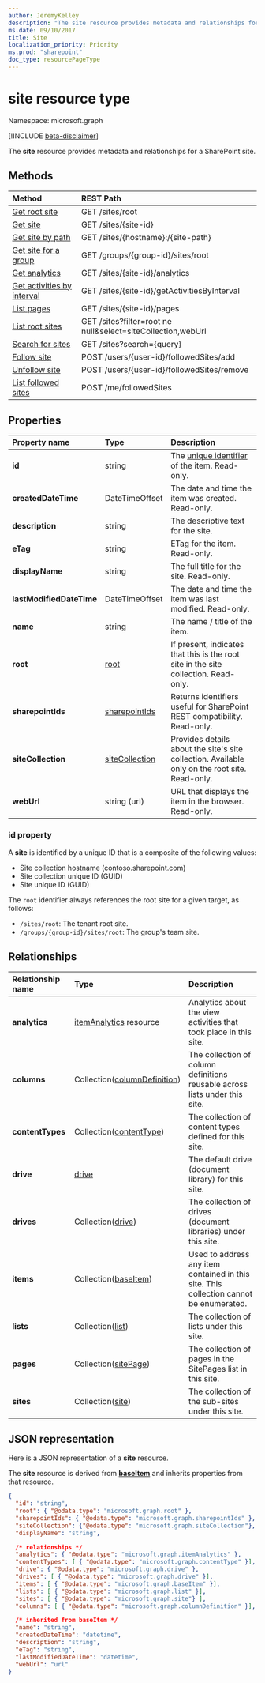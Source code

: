 ```yaml
---
author: JeremyKelley
description: "The site resource provides metadata and relationships for a SharePoint site."
ms.date: 09/10/2017
title: Site
localization_priority: Priority
ms.prod: "sharepoint"
doc_type: resourcePageType
---
```

# site resource type

Namespace: microsoft.graph

[!INCLUDE [beta-disclaimer](../../includes/beta-disclaimer.md)]

The **site** resource provides metadata and relationships for a SharePoint site.

## Methods

| Method                         | REST Path
|:-------------------------------|:--------------------------------------------
| [Get root site][]              | GET /sites/root
| [Get site][]                   | GET /sites/{site-id}
| [Get site by path][]           | GET /sites/{hostname}:/{site-path}
| [Get site for a group][]       | GET /groups/{group-id}/sites/root
| [Get analytics][]              | GET /sites/{site-id}/analytics
| [Get activities by interval][] | GET /sites/{site-id}/getActivitiesByInterval
| [List pages][]                 | GET /sites/{site-id}/pages
| [List root sites][]            | GET /sites?filter=root ne null&select=siteCollection,webUrl
| [Search for sites][]           | GET /sites?search={query}
| [Follow site][]                | POST /users/{user-id}/followedSites/add
| [Unfollow site][]              | POST /users/{user-id}/followedSites/remove
| [List followed sites][]        | POST /me/followedSites

[Get site]: ../api/site-get.md
[Get root site]: ../api/site-get.md
[Get site by path]: ../api/site-getbypath.md
[Get site for a group]: ../api/site-get.md
[Get analytics]: ../api/itemanalytics-get.md
[Get activities by interval]: ../api/itemactivity-getbyinterval.md
[List pages]: ../api/sitepage-list.md
[List root sites]: ../api/site-list.md
[Search for sites]: ../api/site-search.md
[Follow site]: ../api/site-follow.md
[Unfollow site]: ../api/site-unfollow.md
[List followed sites]: ../api/sites-list-followed.md


## Properties

| Property name            | Type               | Description
|:-------------------------|:-------------------|:-----------------------------
| **id**                   | string             | The [unique identifier](#id-property) of the item. Read-only.
| **createdDateTime**      | DateTimeOffset     | The date and time the item was created. Read-only.
| **description**          | string             | The descriptive text for the site.
| **eTag**                 | string             | ETag for the item. Read-only.                                                                  |
| **displayName**          | string             | The full title for the site. Read-only.
| **lastModifiedDateTime** | DateTimeOffset     | The date and time the item was last modified. Read-only.
| **name**                 | string             | The name / title of the item.
| **root**                 | [root][]           | If present, indicates that this is the root site in the site collection. Read-only.
| **sharepointIds**        | [sharepointIds][]  | Returns identifiers useful for SharePoint REST compatibility. Read-only.
| **siteCollection**       | [siteCollection][] | Provides details about the site's site collection. Available only on the root site. Read-only.
| **webUrl**               | string (url)       | URL that displays the item in the browser. Read-only.

### id property
A **site** is identified by a unique ID that is a composite of the following values:
* Site collection hostname (contoso.sharepoint.com)
* Site collection unique ID (GUID)
* Site unique ID (GUID)
  
The `root` identifier always references the root site for a given target, as follows:

* `/sites/root`: The tenant root site.
* `/groups/{group-id}/sites/root`: The group's team site.

## Relationships

| Relationship name | Type                             | Description
|:------------------|:---------------------------------|:----------------------
| **analytics**     | [itemAnalytics][] resource       | Analytics about the view activities that took place in this site.
| **columns**       | Collection([columnDefinition][]) | The collection of column definitions reusable across lists under this site.
| **contentTypes**  | Collection([contentType][])      | The collection of content types defined for this site.
| **drive**         | [drive][]                        | The default drive (document library) for this site.
| **drives**        | Collection([drive][])            | The collection of drives (document libraries) under this site.
| **items**         | Collection([baseItem][])         | Used to address any item contained in this site. This collection cannot be enumerated.
| **lists**         | Collection([list][])             | The collection of lists under this site.
| **pages**         | Collection([sitePage][])         | The collection of pages in the SitePages list in this site.
| **sites**         | Collection([site][])             | The collection of the sub-sites under this site.

[columnDefinition]: columndefinition.md
[baseItem]: baseitem.md
[contentType]: contenttype.md
[drive]: drive.md
[identitySet]: identityset.md
[itemAnalytics]: itemanalytics.md
[list]: list.md
[sitePage]: sitepage.md
[root]: root.md
[site]: site.md
[sharepointIds]: sharepointids.md
[siteCollection]: sitecollection.md

## JSON representation

Here is a JSON representation of a **site** resource.

The **site** resource is derived from [**baseItem**](baseitem.md) and inherits properties from that resource.

<!--{
  "blockType": "resource",
  "optionalProperties": [
    "root",
    "sharepointIds",
    "siteCollection",
    "drive",
    "drives",
    "sites"
  ],
  "keyProperty": "id",
  "baseType": "microsoft.graph.baseItem",
  "@odata.type": "microsoft.graph.site"
}-->

```json
{
  "id": "string",
  "root": { "@odata.type": "microsoft.graph.root" },
  "sharepointIds": { "@odata.type": "microsoft.graph.sharepointIds" },
  "siteCollection": {"@odata.type": "microsoft.graph.siteCollection"},
  "displayName": "string",

  /* relationships */
  "analytics": { "@odata.type": "microsoft.graph.itemAnalytics" },
  "contentTypes": [ { "@odata.type": "microsoft.graph.contentType" }],
  "drive": { "@odata.type": "microsoft.graph.drive" },
  "drives": [ { "@odata.type": "microsoft.graph.drive" }],
  "items": [ { "@odata.type": "microsoft.graph.baseItem" }],
  "lists": [ { "@odata.type": "microsoft.graph.list" }],
  "sites": [ { "@odata.type": "microsoft.graph.site"} ],
  "columns": [ { "@odata.type": "microsoft.graph.columnDefinition" }],

  /* inherited from baseItem */
  "name": "string",
  "createdDateTime": "datetime",
  "description": "string",
  "eTag": "string",
  "lastModifiedDateTime": "datetime",
  "webUrl": "url"
}
```

<!--
{
  "type": "#page.annotation",
  "description": "",
  "keywords": "",
  "section": "documentation",
  "tocPath": "Sites",
  "tocBookmarks": {
    "Resources/Site": "#"
  },
  "suppressions": []
}
-->
